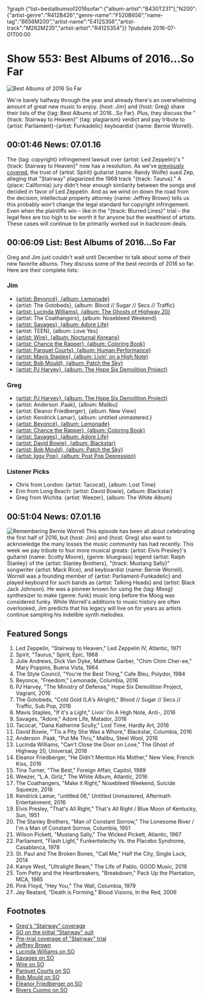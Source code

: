 ?graph {"list~bestalbumsof2016sofar":{"album-artist":"B430T231"},"N200":{"artist-genre":"R412B426","genre-name":"F520B656","name-tag":"B656M200","artist-name":"E412S356","artist-track":"M262M235","artist-artist":"R412S354"}}
?pubdate 2016-07-01T00:00

# Show 553: Best Albums of 2016...So Far

![Best Albums of 2016 So Far](http://sound-images.s3.amazonaws.com/images/2016/2016midyear_web.jpg)

We're barely halfway through the year and already there's an overwhelming amount of great new music to enjoy. {host: Jim} and {host: Greg} share their lists of the {tag: Best Albums of 2016...So Far}. Plus, they discuss the "{track: Stairway to Heaven}" {tag: plagiarism} verdict and pay tribute to {artist: Parliament}-{artist: Funkadelic} keyboardist {name: Bernie Worrell}.

## 00:01:46 News: 07.01.16
The {tag: copyright} infringement lawsuit over {artist: Led Zeppelin}'s "{track: Stairway to Heaven}" now has a resolution. As we've [previously](http://soundopinions.org/show/546/#spirit) [covered](http://soundopinions.org/show/465/#spirit), the trust of {artist: Spirit} guitarist {name: Randy Wolfe} sued Zep, alleging that "Stairway" plagiarized the 1968 track "{track: Taurus}." A {place: California} jury didn't hear enough similarity between the songs and decided in favor of Led Zeppelin. And as we wind on down the road from the decision, intellectual property attorney {name: Jeffrey Brown} tells us this probably won't change the legal standard for copyright infringement. Even when the plaintiffs win – like in the "{track: Blurred Lines}" trial – the legal fees are too high to be worth it for anyone but the wealthiest of artists. These cases will continue to be primarily worked out in backroom deals.



## 00:06:09 List: Best Albums of 2016...So Far
Greg and Jim just couldn't wait until December to talk about some of their new favorite albums. They discuss some of the best records of 2016 so far. Here are their complete lists:

### Jim
- [{artist: Beyoncé}, {album: Lemonade}](http://soundopinions.org/show/544/#lemonade)
- {artist: The Gotobeds}, {album: Blood // Sugar // Secs // Traffic}
- [{artist: Lucinda Williams}, {album: The Ghosts of Highway 20}](http://soundopinions.org/show/532/#lucindawilliams)
- {artist: The Coathangers}, {album: Nosebleed Weekend} 
- [{artist: Savages}, {album: Adore Life}](http://soundopinions.org/show/530/#savages)
- {artist: TEEN}, {album: Love Yes}
- [{artist: Wire}, {album: Nocturnal Koreans}](https://www.wbez.org/shows/jim-derogatis/nocturnal-koreans-finds-wire-in-a-more-subdued-apocalyptic-mood/95cbe2ec-c4c7-4f88-8846-e989200c6969)
- [{artist: Chance the Rapper}, {album: Coloring Book}](http://soundopinions.org/show/550/#chancetherapper)
- [{artist: Parquet Courts}, {album: Human Performance}](http://soundopinions.org/show/543/#parquetcourts)
- [{artist: Mavis Staples}, {album: Livin' on a High Note}](http://soundopinions.org/show/536/#mavisstaples)
- [{artist: Bob Mould}, {album: Patch the Sky}](http://soundopinions.org/show/539/#bobmould)
- [{artist: PJ Harvey}, {album: The Hope Six Demolition Project}](http://soundopinions.org/show/541/#pjharvey)

### Greg
- [{artist: PJ Harvey}, {album: The Hope Six Demolition Project}](http://soundopinions.org/show/541/#pjharvey)
- {artist: Anderson .Paak}, {album: Malibu}
- {artist: Eleanor Friedberger}, {album: New View}
- {artist: Kendrick Lamar}, {album: untitled unmastered.}
- [{artist: Beyoncé}, {album: Lemonade}](http://soundopinions.org/show/544/#lemonade)
- [{artist: Chance the Rapper}, {album: Coloring Book}](http://soundopinions.org/show/550/#chancetherapper)
- [{artist: Savages}, {album: Adore Life}](http://soundopinions.org/show/530/#savages)
- [{artist: David Bowie}, {album: Blackstar}](http://soundopinions.org/show/529/#blackstar)
- [{artist: Bob Mould}, {album: Patch the Sky}](http://soundopinions.org/show/539/#bobmould)
- [{artist: Iggy Pop}, {album: Post Pop Depression}](http://soundopinions.org/show/538/#iggypop)

### Listener Picks
- Chris from London: {artist: Tacocat}, {album: Lost Time}
- Erin from Long Beach: {artist: David Bowie}, {album: Blackstar}
- Greg from Wichita: {artist: Weezer}, {album: The White Album}

## 00:51:04 News: 07.01.16
![Remembering Bernie Worrell](http://sound-images.s3.amazonaws.com/images/2016/Worrell.jpg)
This episode has been all about celebrating the first half of 2016, but {host: Jim} and {host: Greg} also want to acknowledge the many losses the music community has had recently. This week we pay tribute to four more musical greats: {artist: Elvis Presley}'s guitarist {name: Scotty Moore}, {genre: bluegrass} legend {artist: Ralph Stanley} of the {artist: Stanley Brothers}, "{track: Mustang Sally}" songwriter {artist: Mack Rice}, and keyboardist {name: Bernie Worrell}. Worrell was a founding member of {artist: Parliament-Funkadelic} and played keyboard for such bands as {artist: Talking Heads} and {artist: Black Jack Johnson}. He was a pioneer known for using the {tag: Moog} synthesizer to make {genre: funk} music long before the Moog was considered funky. While Worrell's additions to music history are often overlooked, Jim predicts that his legacy will live on for years as artists continue sampling his indelible synth melodies.



## Featured Songs

1. Led Zeppelin, "Stairway to Heaven," Led Zeppelin IV, Atlantic, 1971
1. Spirit, "Taurus," Spirit, Epic, 1968
1. Julie Andrews, Dick Van Dyke, Matthew Garber, "Chim Chim Cher-ee," Mary Poppins, Buena Vista, 1964 
1. The Style Council, "You're the Best Thing," Cafe Bleu, Polydor, 1984
1. Beyonce, "Freedom," Lemonade, Columbia, 2016
1. PJ Harvey, "The Ministry of Defense," Hope Six Demolition Project, Vagrant, 2016
1. The Gotobeds, "Cold Gold (LA's Alright)," Blood // Sugar // Secs // Traffic, Sub Pop, 2016
1. Mavis Staples, "If it's a Light," Livin' On A High Note, Anti-, 2016 
1. Savages, "Adore," Adore Life, Matador, 2016
1. Tacocat, "Dana Katherine Scully," Lost Time, Hardly Art, 2016 
1. David Bowie, "'Tis a Pity She Was a Whore," Blackstar, Columbia, 2016
1. Anderson .Paak, "Put Me Thru," Malibu, Steel Wool, 2016 
1. Lucinda Williams, "Can't Close the Door on Love," The Ghost of Highway 20, Universal, 2016 
1. Eleanor Friedberger, "He Didn't Mention His Mother," New View, French Kiss, 2016
1. Tina Turner, "The Best," Foreign Affair, Capitol, 1989 
1. Weezer, "L.A. Girlz," The White Album, Atlantic, 2016 
1. The Coathangers, "Make it Right," Nosebleed Weekend, Suicide Squeeze, 2016
1. Kendrick Lamar, "untitled 06," Untitled Unmastered, Aftermath Entertainment, 2016 
1. Elvis Presley, "That's All Right," That's All Right / Blue Moon of Kentucky, Sun, 1951
1. The Stanley Brothers, "Man of Constant Sorrow," The Lonesome River / I'm a Man of Constant Sorrow, Columbia, 1951 
1. Wilson Pickett, "Mustang Sally," The Wicked Pickett, Atlantic, 1967
1. Parliament, "Flash Light," Funkentelechy Vs. the Placebo Syndrome, Casablanca, 1978 
1. St. Paul and The Broken Bones, "Call Me," Half the City, Single Lock, 2014 
1. Kanye West, "Ultralight Beam," The Life of Pablo, GOOD Music, 2016 
1. Tom Petty and the Heartbreakers, "Breakdown," Pack Up the Plantation, MCA, 1985
1. Pink Floyd, "Hey You," The Wall, Columbia, 1979
1. Jay Reatard, "Death is Forming," Blood Visions, In the Red, 2006 

## Footnotes
- [Greg's "Stairway" coverage](http://www.chicagotribune.com/entertainment/music/ct-led-zeppelin-copyright-trial-verdict-20160623-story.html)
- [SO on the initial "Stairway" suit](/show/465/#spirit)
- [Pre-trial coverage of "Stairway" trial](/show/546/#spirit)
- [Jeffrey Brown](http://www.michaelbest.com/jhbrown/http://www.michaelbest.com/jhbrown/)
- [Lucinda Williams on SO](/show/380/#lucindawilliams)
- [Savages on SO](/show/409/#savages)
- [Wire on SO](/show/512/#wire)
- [Parquet Courts on SO](/show/415/#parquetcourts)
- [Bob Mould on SO](/show/552/#bobmould)
- [Eleanor Friedberger on SO](/show/550/#eleanorfriedberger)
- [Rivers Cuomo on SO](/show/221/#riverscuomo)
